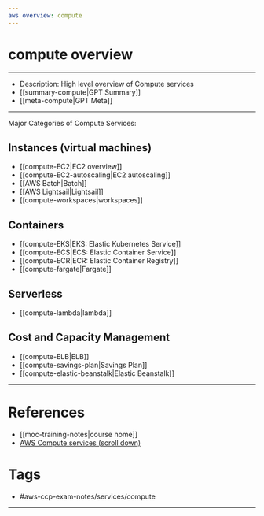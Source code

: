 ```yaml
---
aws overview: compute
---
```

# compute overview
---
- Description: High level overview of Compute services
- [[summary-compute|GPT Summary]]
- [[meta-compute|GPT Meta]]
---
Major Categories of Compute Services:
## Instances (virtual machines) 
- [[compute-EC2|EC2 overview]] 
- [[compute-EC2-autoscaling|EC2 autoscaling]]
- [[AWS Batch|Batch]]
- [[AWS Lightsail|Lightsail]]
- [[compute-workspaces|workspaces]]
## Containers
 - [[compute-EKS|EKS: Elastic Kubernetes Service]]
 - [[compute-ECS|ECS: Elastic Container Service]]
 - [[compute-ECR|ECR: Elastic Container Registry]]
 - [[compute-fargate|Fargate]]
## Serverless
 - [[compute-lambda|lambda]]
## Cost and Capacity Management
- [[compute-ELB|ELB]]
- [[compute-savings-plan|Savings Plan]]
- [[compute-elastic-beanstalk|Elastic Beanstalk]]

---
# References
- [[moc-training-notes|course home]]
- [AWS Compute services (scroll down) ](https://aws.amazon.com/products/compute/)
# Tags
- #aws-ccp-exam-notes/services/compute  
---
